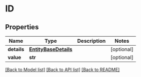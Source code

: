 # ID


## Properties
Name | Type | Description | Notes
------------ | ------------- | ------------- | -------------
**details** | [**EntityBaseDetails**](EntityBaseDetails.md) |  | [optional] 
**value** | **str** |  | [optional] 

[[Back to Model list]](../README.md#documentation-for-models) [[Back to API list]](../README.md#documentation-for-api-endpoints) [[Back to README]](../README.md)


